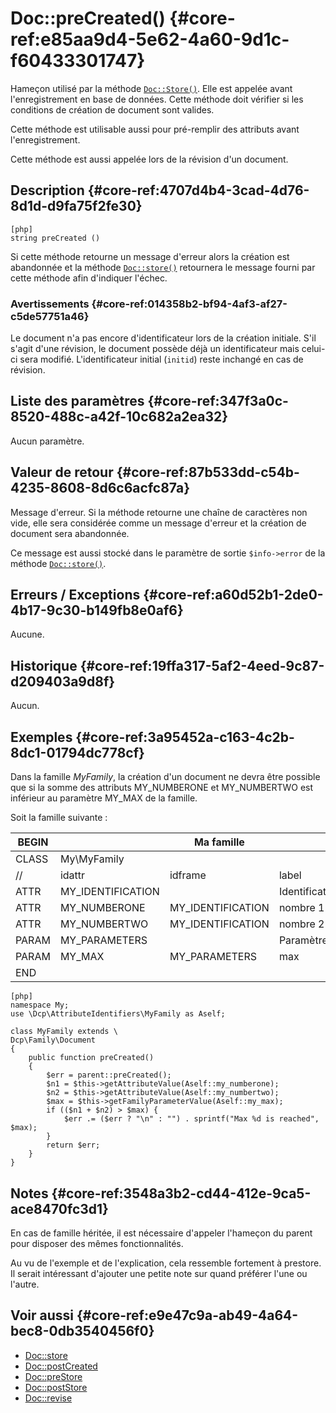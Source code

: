 # Doc::preCreated() {#core-ref:e85aa9d4-5e62-4a60-9d1c-f60433301747}

<div class="short-description" markdown="1">

Hameçon utilisé par la méthode [`Doc::Store()`][docstore]. Elle est appelée
avant l'enregistrement en base de données. Cette méthode doit vérifier si les
conditions de création de document sont valides.

Cette méthode est utilisable aussi pour pré-remplir des attributs avant
l'enregistrement.

Cette méthode est aussi appelée lors de la révision d'un document.

</div>


## Description {#core-ref:4707d4b4-3cad-4d76-8d1d-d9fa75f2fe30}

    [php]
    string preCreated ()

Si cette méthode retourne un message d'erreur alors la création est abandonnée
et la méthode [`Doc::store()`][docstore] retournera le message fourni par cette
méthode afin d'indiquer l'échec.

### Avertissements {#core-ref:014358b2-bf94-4af3-af27-c5de57751a46}

Le document n'a pas encore d'identificateur lors de la création initiale. S'il
s'agit d'une révision, le document possède déjà un identificateur mais celui-ci
sera modifié. L'identificateur initial (`initid`) reste inchangé en cas de
révision.

## Liste des paramètres {#core-ref:347f3a0c-8520-488c-a42f-10c682a2ea32}

Aucun paramètre.

## Valeur de retour {#core-ref:87b533dd-c54b-4235-8608-8d6c6acfc87a}

Message d'erreur. Si la méthode retourne une chaîne de caractères non vide, elle
sera considérée comme un message d'erreur et la création de document sera
abandonnée.

Ce message est aussi stocké dans le paramètre de sortie `$info->error` de la
méthode [`Doc::store()`][docstore].

## Erreurs / Exceptions {#core-ref:a60d52b1-2de0-4b17-9c30-b149fb8e0af6}

Aucune.

## Historique {#core-ref:19ffa317-5af2-4eed-9c87-d209403a9d8f}

Aucun.

## Exemples {#core-ref:3a95452a-c163-4c2b-8dc1-01794dc778cf}

Dans la famille _MyFamily_, la création d'un document ne devra être possible que
si la somme des attributs MY_NUMBERONE et MY_NUMBERTWO est inférieur au
paramètre MY_MAX de la famille.

Soit la famille suivante :

| BEGIN |                   |     Ma famille    |                |     | MYFAMILY |       |     |     |
| ----- | ----------------- | ----------------- | -------------- | --- | -------- | ----- | --- | --- |
| CLASS | My\MyFamily       |                   |                |     |          |       |     |     |
| //    | idattr            | idframe           | label          | T   | A        | type  | ord | vis |
| ATTR  | MY_IDENTIFICATION |                   | Identification | N   | N        | frame | 10  | W   |
| ATTR  | MY_NUMBERONE      | MY_IDENTIFICATION | nombre 1       | Y   | N        | int   | 20  | W   |
| ATTR  | MY_NUMBERTWO      | MY_IDENTIFICATION | nombre 2       | N   | N        | int   | 30  | W   |
| PARAM | MY_PARAMETERS     |                   | Paramètres     | N   | N        | frame | 10  | W   |
| PARAM | MY_MAX            | MY_PARAMETERS     | max            | N   | N        | int   | 20  | W   |
| END   |                   |                   |                |     |          |       |     |     |


    [php]
    namespace My;
    use \Dcp\AttributeIdentifiers\MyFamily as Aself;
    
    class MyFamily extends \
    Dcp\Family\Document
    {
        public function preCreated()
        {
            $err = parent::preCreated();
            $n1 = $this->getAttributeValue(Aself::my_numberone);
            $n2 = $this->getAttributeValue(Aself::my_numbertwo);
            $max = $this->getFamilyParameterValue(Aself::my_max);
            if (($n1 + $n2) > $max) {
                $err .= ($err ? "\n" : "") . sprintf("Max %d is reached", $max);
            }
            return $err;
        }
    }

## Notes {#core-ref:3548a3b2-cd44-412e-9ca5-ace8470fc3d1}

En cas de famille héritée, il est nécessaire d'appeler l'hameçon du parent pour
disposer des mêmes fonctionnalités.

<span class="fixme" data-assignedto="EBR">Au vu de l'exemple et de
l'explication, cela ressemble fortement à prestore. Il serait intéressant
d'ajouter une petite note sur quand préférer l'une ou l'autre.</span>

## Voir aussi {#core-ref:e9e47c9a-ab49-4a64-bec8-0db3540456f0}

*   [Doc::store][docstore]
*   [Doc::postCreated][docpostcreated]
*   [Doc::preStore][docprestore]
*   [Doc::postStore][docpoststore]
*   [Doc::revise][docrevise]

<!-- links -->
[docstore]:         #core-ref:b8540d13-ece6-4e9e-9b72-6a56bca9da12
[docpostcreated]:   #core-ref:b8f80e6b-a374-4bf4-bc76-47290cd69c45 "Hameçon Doc::postCreated()"
[docpoststore]:     #core-ref:99520a31-0aef-4bc6-b20a-114737059d17 "Hameçon Doc::postStore()"
[docprestore]:      #core-ref:3517da95-82fe-4adb-8bc4-ef49ca55edb0 "Hameçon Doc::preStore()"
[docprecreated]:    #core-ref:e85aa9d4-5e62-4a60-9d1c-f60433301747 "Hameçon Doc::preCreated()"
[docprerefresh]:    #core-ref:580d6be1-6b6a-439b-abd7-34b26cfaf2e5 "Hameçon Doc::preRefresh()"
[docpostrefresh]:   #core-ref:9352c534-3691-41e3-b293-599db8e9a4fd "Hameçon Doc::postRefresh()"
[docrevise]:        #core-ref:882e3730-0483-4dbc-9b9d-0d0b5cc31d38


